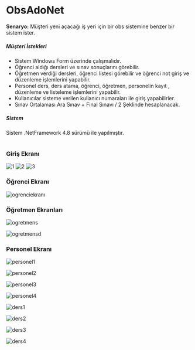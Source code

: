 # ObsAdoNet
**Senaryo:**
Müşteri  yeni açacağı iş yeri için bir obs sistemine benzer bir sistem ister.
##### Müşteri İstekleri
- Sistem Windows Form üzerinde çalışmalıdır.
- Öğrenci  aldığı dersleri ve sınav sonuçlarını görebilir.
- Öğretmen  verdiği dersleri, öğrenci listesi görebilir ve öğrenci not giriş ve düzenleme işlemlerini yapabilir.
- Personel  ders, ders atama, öğrenci, öğretmen, personelin kayıt , düzenleme ve listeleme işlemlerini yapabilir. 
- Kullanıcılar sisteme verilen kullanıcı numaraları ile giriş yapabilirler.
- Sınav Ortalaması Ara Sınav + Final Sınavı / 2 Şeklinde hesaplanacak.

##### Sistem
Sistem .NetFramework 4.8 sürümü ile yapılmıştır.

#

### Giriş Ekranı

![1](https://user-images.githubusercontent.com/57618903/183939811-3de10bf0-1e67-49c6-9793-d3aac4ca090e.png)
![2](https://user-images.githubusercontent.com/57618903/183939821-d82b51b6-4322-462f-9608-0fe59541cad8.png)
![3](https://user-images.githubusercontent.com/57618903/183939824-0beb0451-45e3-4b31-ba38-2b0d9f30f17e.png)

### Öğrenci Ekranı

![ogrenciekranı](https://user-images.githubusercontent.com/57618903/183945695-f1f085e1-b15c-4e94-9d50-c934ca482a80.png)

### Öğretmen Ekranları

![ogretmens](https://user-images.githubusercontent.com/57618903/183955634-1a98fdbf-f44a-4924-85a5-5bd198856075.png)

![ogretmensd](https://user-images.githubusercontent.com/57618903/183955644-861286ab-ca61-4c73-a1d9-a540cbd43cdc.png)

### Personel Ekranı

![personel1](https://user-images.githubusercontent.com/57618903/183959352-490d6767-5f58-4ab6-8376-ce3c0d5c1ff4.png)

![personel2](https://user-images.githubusercontent.com/57618903/183959358-4a7c40c5-1199-41d8-8586-d77ed5d2ad18.png)

![personel3](https://user-images.githubusercontent.com/57618903/183959362-d3f346dc-459e-49ea-ac61-c75ed092f351.png)

![personel4](https://user-images.githubusercontent.com/57618903/183959369-1d1b94ef-6bec-4d03-9172-acd9345f69b0.png)

![ders1](https://user-images.githubusercontent.com/57618903/183963058-9e34b066-456b-4152-8a67-0d54d72a0bab.png)

![ders2](https://user-images.githubusercontent.com/57618903/183963066-06a784f7-e826-48a9-a9cd-69aae2facf7b.png)

![ders3](https://user-images.githubusercontent.com/57618903/183963067-a2430e83-834c-43f9-981f-c6538e520cc6.png)

![ders4](https://user-images.githubusercontent.com/57618903/183963070-e99cac4c-6d60-4ffa-9103-d24250ac2a40.png)






